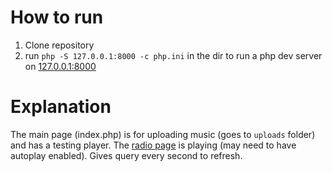# How to run
1. Clone repository
2. run `php -S 127.0.0.1:8000 -c php.ini` in the dir to run a php dev server on [127.0.0.1:8000](127.0.0.1:8000)
# Explanation
The main page (index.php) is for uploading music (goes to `uploads` folder) and has a testing player. The [radio page](127.0.0.1:8000/radio.php) is playing (may need to have autoplay enabled). Gives query every second to refresh.

